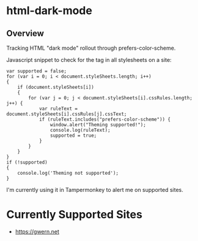 # html-dark-mode

## Overview
Tracking HTML "dark mode" rollout through prefers-color-scheme.

Javascript snippet to check for the tag in all stylesheets on a site:
```
var supported = false;
for (var i = 0; i < document.styleSheets.length; i++)
{
    if (document.styleSheets[i])
    {
        for (var j = 0; j < document.styleSheets[i].cssRules.length; j++) {
            var ruleText = document.styleSheets[i].cssRules[j].cssText;
            if (ruleText.includes("prefers-color-scheme")) {
                window.alert("Theming supported!");
                console.log(ruleText);
                supported = true;
            }
        }
    }
}
if (!supported)
{
    console.log('Theming not supported');
}
```
I'm currently using it in Tampermonkey to alert me on supported sites.


# Currently Supported Sites
- https://gwern.net
